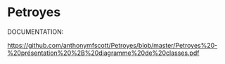 # Petroyes

DOCUMENTATION:

https://github.com/anthonymfscott/Petroyes/blob/master/Petroyes%20-%20présentation%20%2B%20diagramme%20de%20classes.pdf
